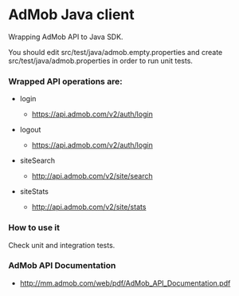 AdMob Java client
=================

Wrapping AdMob API to Java SDK.

You should edit src/test/java/admob.empty.properties and create src/test/java/admob.properties in order to run unit tests.  

### Wrapped API operations are:

* login

  * https://api.admob.com/v2/auth/login

* logout

  * https://api.admob.com/v2/auth/login

* siteSearch

  * http://api.admob.com/v2/site/search

* siteStats

  * http://api.admob.com/v2/site/stats

### How to use it

Check unit and integration tests.

### AdMob API Documentation

* http://mm.admob.com/web/pdf/AdMob_API_Documentation.pdf

